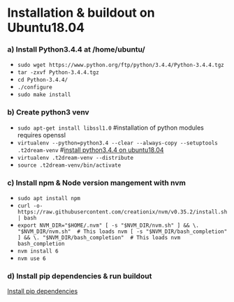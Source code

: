 # Installation & buildout on Ubuntu18.04

### **a) Install Python3.4.4 at /home/ubuntu/**  

  - `sudo wget https://www.python.org/ftp/python/3.4.4/Python-3.4.4.tgz` 
  - `tar -zxvf Python-3.4.4.tgz` 
  - `cd Python-3.4.4/` 
  - `./configure` 
  - `sudo make install`
  
### **b) Create python3 venv**  

 - `sudo apt-get install libssl1.0` #installation of python modules requires openssl
 - `virtualenv --python=python3.4 --clear --always-copy --setuptools .t2dream-venv` #[install python3.4.4 on ubuntu18.04](https://askubuntu.com/questions/1108268/any-way-to-install-python-3-4-on-ubuntu-18-04)
 - `virtualenv .t2dream-venv --distribute` 
 - `source .t2dream-venv/bin/activate` 

### **c) Install npm & Node version mangement with nvm**

 - `sudo apt install npm` 
 - `curl -o- https://raw.githubusercontent.com/creationix/nvm/v0.35.2/install.sh | bash`
 - ` export NVM_DIR="$HOME/.nvm"
[ -s "$NVM_DIR/nvm.sh" ] && \. "$NVM_DIR/nvm.sh"  # This loads nvm
 [ -s "$NVM_DIR/bash_completion" ] && \. "$NVM_DIR/bash_completion"  # This loads nvm bash_completion
` 
- `nvm install 6` 
- `nvm use 6`
### **d) Install pip dependencies & run buildout**

[Install pip dependencies](https://github.com/T2DREAM/DGA-ubuntu-installation/pip-dependencies.txt) 
